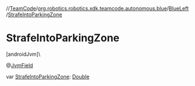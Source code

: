 //[TeamCode](../../../index.md)/[org.robotics.robotics.xdk.teamcode.autonomous.blue](../index.md)/[BlueLeft](index.md)/[StrafeIntoParkingZone](-strafe-into-parking-zone.md)

# StrafeIntoParkingZone

[androidJvm]\

@[JvmField](https://kotlinlang.org/api/latest/jvm/stdlib/kotlin.jvm/-jvm-field/index.html)

var [StrafeIntoParkingZone](-strafe-into-parking-zone.md): [Double](https://kotlinlang.org/api/latest/jvm/stdlib/kotlin/-double/index.html)
